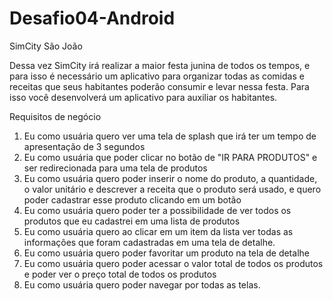 # Desafio04-Android

SimCity São João

Dessa vez SimCity irá realizar a maior festa junina de todos os tempos, e
para isso é necessário um aplicativo para organizar todas as comidas e
receitas que seus habitantes poderão consumir e levar nessa festa. Para
isso você desenvolverá um aplicativo para auxiliar os habitantes.

Requisitos de negócio
1. Eu como usuária quero ver uma tela de splash que irá ter um tempo
de apresentação de 3 segundos
2. Eu como usuária que poder clicar no botão de "IR PARA PRODUTOS"
e ser redirecionada para uma tela de produtos
3. Eu como usuária quero poder inserir o nome do produto, a
quantidade, o valor unitário e descrever a receita que o produto será
usado, e quero poder cadastrar esse produto clicando em um botão
4. Eu como usuária quero poder ter a possibilidade de ver todos os
produtos que eu cadastrei em uma lista de produtos
5. Eu como usuária quero ao clicar em um item da lista ver todas as
informações que foram cadastradas em uma tela de detalhe.
6. Eu como usuária quero poder favoritar um produto na tela de
detalhe
7. Eu como usuária quero poder acessar o valor total de todos os
produtos e poder ver o preço total de todos os produtos
8. Eu como usuária quero poder navegar por todas as telas.
